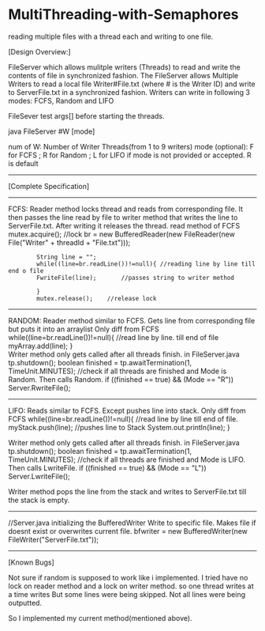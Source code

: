 # MultiThreading-with-Semaphores
reading multiple files with a thread each and writing to one file.

[Design Overview:]

FileServer which allows mulitple writers (Threads) to read and write the contents of file in synchronized fashion. 
The FileServer allows Multiple Writers to read a local file Writer#File.txt (where # is the Writer ID) 
and write to ServerFile.txt in a synchronized fashion. Writers can write in following 3 modes: FCFS, Random and LIFO

FileSever test args[] before starting the threads. 

java FileServer #W [mode] 
 
num of W: Number of Writer Threads(from 1 to 9 writers)
mode (optional): F for FCFS ; R for Random ; L for LIFO
if mode is not provided or accepted. R is default

------------------------------------------------------------------------------
[Complete Specification]

******
FCFS: Reader method locks thread and reads from corresponding file.
It then passes the line read by file to writer method that writes the line to ServerFile.txt.
After writing it releases the thread.
read method of FCFS
			mutex.acquire();	//lock
			br = new BufferedReader(new FileReader(new File("Writer" + threadId + "File.txt")));
			
			String line = "";
			while((line=br.readLine())!=null){ //reading line by line till end o file
			FwriteFile(line);		//passes string to writer method
			
			}
			mutex.release();	//release lock

*****
RANDOM: Reader method similar to FCFS. Gets line from corresponding file but puts it into an arraylist
Only diff from FCFS
		while((line=br.readLine())!=null){		//read line by line. till end of file
			myArray.add(line);
		}	
Writer method only gets called after all threads finish. in FileServer.java
		tp.shutdown();
		boolean finished = tp.awaitTermination(1, TimeUnit.MINUTES);
		//check if all threads are finished and Mode is Random. Then calls Random.
		if ((finished == true) && (Mode == "R")) Server.RwriteFile();


******
LIFO: Reads similar to FCFS. Except pushes line into stack.
Only diff from FCFS
	while((line=br.readLine())!=null){		//read line by line till end of file.
			myStack.push(line);				//pushes line to Stack
			System.out.println(line);
			}

Writer method only gets called after all threads finish.
in FileServer.java
		tp.shutdown();
		boolean finished = tp.awaitTermination(1, TimeUnit.MINUTES);
		//check if all threads are finished and Mode is LIFO. Then calls LwriteFile.
		if ((finished == true) && (Mode == "L")) Server.LwriteFile();

Writer method pops the line from the stack and writes to ServerFile.txt till the stack is empty.

******
//Server.java
initializing the BufferedWriter
Write to specific file. Makes file if doesnt exist or overwrites current file.
bfwriter = new BufferedWriter(new FileWriter("ServerFile.txt"));

----------------------------------------------------
[Known Bugs]

Not sure if random is supposed to work like i implemented.
I tried have no lock on reader method 
and a lock on writer method. so one thread writes at a time writes
But some lines were being skipped. Not all lines were being outputted.

So I implemented my current method(mentioned above).
